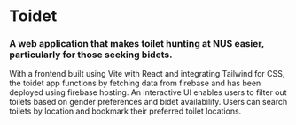 # Toidet

### A web application that makes toilet hunting at NUS easier, particularly for those seeking bidets. 

With a frontend built using Vite with React and integrating Tailwind for CSS, the toidet app functions by fetching data from firebase and has been deployed using firebase hosting. An interactive UI enables users to filter out toilets based on gender preferences and bidet availability. Users can search toilets by location and bookmark their preferred toilet locations. 
